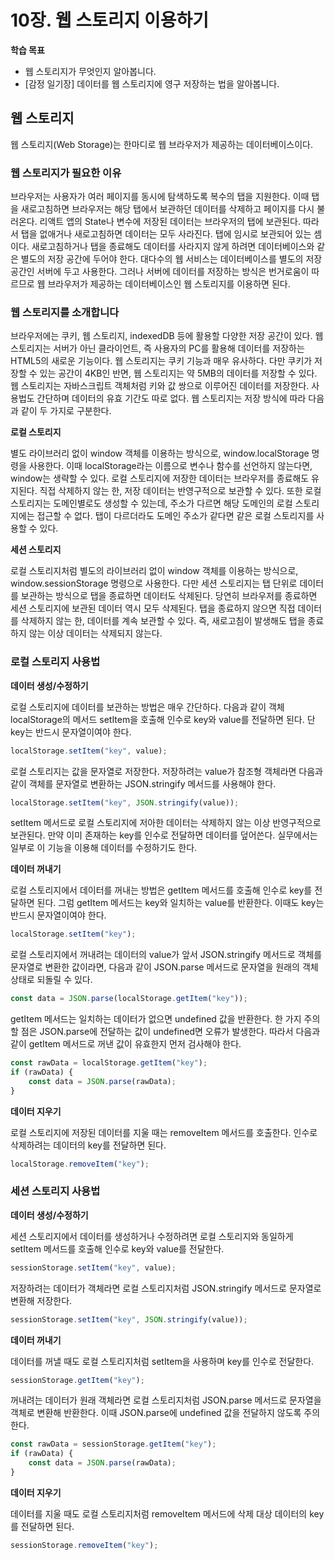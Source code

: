 # 10장. 웹 스토리지 이용하기

**학습 목표**

- 웹 스토리지가 무엇인지 알아봅니다.
- [감정 일기장] 데이터를 웹 스토리지에 영구 저장하는 법을 알아봅니다.

## 웹 스토리지

웹 스토리지(Web Storage)는 한마디로 웹 브라우저가 제공하는 데이터베이스이다.

### 웹 스토리지가 필요한 이유

브라우저는 사용자가 여러 페이지를 동시에 탐색하도록 복수의 탭을 지원한다. 이때 탭을 새로고침하면 브라우저는 해당 탭에서 보관하던 데이터를 삭제하고 페이지를 다시 불러온다. 리액트 앱의 State나 변수에 저장된 데이터는 브라우저의 탭에 보관된다. 따라서 탭을 없애거나 새로고침하면 데이터는 모두 사라진다. 탭에 임시로 보관되어 있는 셈이다.
새로고침하거나 탭을 종료해도 데이터를 사라지지 않게 하려면 데이터베이스와 같은 별도의 저장 공간에 두어야 한다. 대다수의 웹 서비스는 데이터베이스를 별도의 저장 공간인 서버에 두고 사용한다. 그러나 서버에 데이터를 저장하는 방식은 번거로움이 따르므로 웹 브라우저가 제공하는 데이터베이스인 웹 스토리지를 이용하면 된다.

### 웹 스토리지를 소개합니다

브라우저에는 쿠키, 웹 스토리지, indexedDB 등에 활용할 다양한 저장 공간이 있다. 웹 스토리지는 서버가 아닌 클라이언트, 즉 사용자의 PC를 활용해 데이터를 저장하는 HTML5의 새로운 기능이다. 웹 스토리지는 쿠키 기능과 매우 유사하다. 다만 쿠키가 저장할 수 있는 공간이 4KB인 반면, 웹 스토리지는 약 5MB의 데이터를 저장할 수 있다. 웹 스토리지는 자바스크립트 객체처럼 키와 값 쌍으로 이루어진 데이터를 저장한다. 사용법도 간단하며 데이터의 유효 기간도 따로 없다. 웹 스토리지는 저장 방식에 따라 다음과 같이 두 가지로 구분한다.

**로컬 스토리지**

별도 라이브러리 없이 window 객체를 이용하는 방식으로, window.localStorage 명령을 사용한다. 이때 localStorage라는 이름으로 변수나 함수를 선언하지 않는다면, window는 생략할 수 있다. 로컬 스토리지에 저장한 데이터는 브라우저를 종료해도 유지된다. 직접 삭제하지 않는 한, 저장 데이터는 반영구적으로 보관할 수 있다. 또한 로컬 스토리지는 도메인별로도 생성할 수 있는데, 주소가 다르면 해당 도메인의 로컬 스토리지에는 접근할 수 없다. 탭이 다르더라도 도메인 주소가 같다면 같은 로컬 스토리지를 사용할 수 있다.

**세션 스토리지**

로컬 스토리지처럼 별도의 라이브러리 없이 window 객체를 이용하는 방식으로, window.sessionStorage 명령으로 사용한다. 다만 세션 스토리지는 탭 단위로 데이터를 보관하는 방식으로 탭을 종료하면 데이터도 삭제된다. 당연히 브라우저를 종료하면 세션 스토리지에 보관된 데이터 역시 모두 삭제된다. 탭을 종료하지 않으면 직접 데이터를 삭제하지 않는 한, 데이터를 계속 보관할 수 있다. 즉, 새로고침이 발생해도 탭을 종료하지 않는 이상 데이터는 삭제되지 않는다.

### 로컬 스토리지 사용법

**데이터 생성/수정하기**

로컬 스토리지에 데이터를 보관하는 방법은 매우 간단하다. 다음과 같이 객체 localStorage의 메서드 setItem을 호출해 인수로 key와 value를 전달하면 된다. 단 key는 반드시 문자열이여야 한다.

```javascript
localStorage.setItem("key", value);
```

로컬 스토리지는 값을 문자열로 저장한다. 저장하려는 value가 참조형 객체라면 다음과 같이 객체를 문자열로 변환하는 JSON.stringify 메서드를 사용해야 한다.

```javascript
localStorage.setItem("key", JSON.stringify(value));
```

setItem 메서드로 로컬 스토리지에 저아한 데이터는 삭제하지 않는 이상 반영구적으로 보관된다. 만약 이미 존재하는 key를 인수로 전달하면 데이터를 덮어쓴다. 실무에서는 일부로 이 기능을 이용해 데이터를 수정하기도 한다.

**데이터 꺼내기**

로컬 스토리지에서 데이터를 꺼내는 방법은 getItem 메서드를 호출해 인수로 key를 전달하면 된다. 그럼 getItem 메서드는 key와 일치하는 value를 반환한다. 이때도 key는 반드시 문자열이여야 한다.

```javascript
localStorage.setItem("key");
```

로컬 스토리지에서 꺼내려는 데이터의 value가 앞서 JSON.stringify 메서드로 객체를 문자열로 변환한 값이라면, 다음과 같이 JSON.parse 메서드로 문자열을 원래의 객체 상태로 되돌릴 수 있다.

```javascript
const data = JSON.parse(localStorage.getItem("key"));
```

getItem 메서드는 일치하는 데이터가 없으면 undefined 값을 반환한다. 한 가지 주의할 점은 JSON.parse에 전달하는 값이 undefined면 오류가 발생한다. 따라서 다음과 같이 getItem 메서드로 꺼낸 값이 유효한지 먼저 검사해야 한다.

```javascript
const rawData = localStorage.getItem("key");
if (rawData) {
    const data = JSON.parse(rawData);
}
```

**데이터 지우기**

로컬 스토리지에 저장된 데이터를 지울 때는 removeItem 메서드를 호출한다. 인수로 삭제하려는 데이터의 key를 전달하면 된다.

```javascript
localStorage.removeItem("key");
```

### 세션 스토리지 사용법

**데이터 생성/수정하기**

세션 스토리지에서 데이터를 생성하거나 수정하려면 로컬 스토리지와 동일하게 setItem 메서드를 호출해 인수로 key와 value를 전달한다.

```javascript
sessionStorage.setItem("key", value);
```

저장하려는 데이터가 객체라면 로컬 스토리지처럼 JSON.stringify 메서드로 문자열로 변환해 저장한다.

```javascript
sessionStorage.setItem("key", JSON.stringify(value));
```

**데이터 꺼내기**

데이터를 꺼낼 때도 로컬 스토리지처럼 setItem을 사용하며 key를 인수로 전달한다.

```javascript
sessionStorage.getItem("key");
```

꺼내려는 데이터가 원래 객체라면 로컬 스토리지처럼 JSON.parse 메서드로 문자열을 객체로 변환해 반환한다. 이때 JSON.parse에 undefined 값을 전달하지 않도록 주의한다.

```javascript
const rawData = sessionStorage.getItem("key");
if (rawData) {
    const data = JSON.parse(rawData);
}
```

**데이터 지우기**

데이터를 지울 때도 로컬 스토리지처럼 removeItem 메서드에 삭제 대상 데이터의 key를 전달하면 된다.

```javascript
sessionStorage.removeItem("key");
```